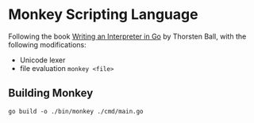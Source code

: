 # Monkey Scripting Language

Following the book [Writing an Interpreter in Go](https://a.co/d/a7Zb1Br) by Thorsten Ball, with the following modifications:
- Unicode lexer
- file evaluation `monkey <file>`

## Building Monkey

`go build -o ./bin/monkey ./cmd/main.go`
